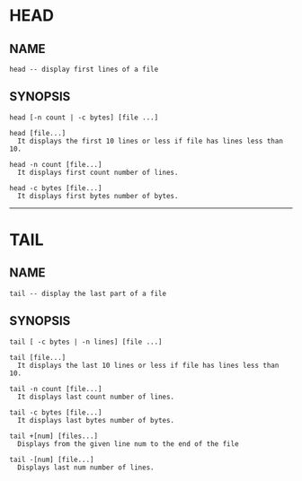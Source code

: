 # **HEAD** 

## NAME
```head -- display first lines of a file```

## SYNOPSIS
```head [-n count | -c bytes] [file ...]```

```
head [file...]
  It displays the first 10 lines or less if file has lines less than 10.

head -n count [file...]
  It displays first count number of lines.

head -c bytes [file...] 
  It displays first bytes number of bytes.
```

---
# **TAIL**

## NAME
```tail -- display the last part of a file```

## SYNOPSIS
```tail [ -c bytes | -n lines] [file ...]```

```
tail [file...]
  It displays the last 10 lines or less if file has lines less than 10.

tail -n count [file...]
  It displays last count number of lines.

tail -c bytes [file...] 
  It displays last bytes number of bytes.

tail +[num] [files...]
  Displays from the given line num to the end of the file

tail -[num] [file...]
  Displays last num number of lines. 
```